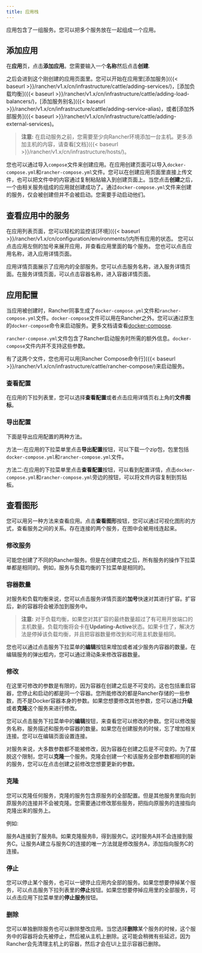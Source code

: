 ```yaml
---
title: 应用栈
---
```


应用包含了一组服务。您可以把多个服务放在一起组成一个应用。

## 添加应用

在**应用**页，点击**添加应用**。您需要输入一个**名称**然后点击**创建**.

之后会进到这个刚创建的应用页面里。您可以开始在应用里[添加服务]({{< baseurl >}}/rancher/v1.x/cn/infrastructure/cattle/adding-services/)，[添加负载均衡]({{< baseurl >}}/rancher/v1.x/cn/infrastructure/cattle/adding-load-balancers/)，[添加服务别名]({{< baseurl >}}/rancher/v1.x/cn/infrastructure/cattle/adding-service-alias)，或者[添加外部服务]({{< baseurl >}}/rancher/v1.x/cn/infrastructure/cattle/adding-external-services)。

> **注意:** 在启动服务之前，您需要至少向Rancher环境添加一台主机。更多添加主机的内容，请查看[文档]({{< baseurl >}}/rancher/v1.x/cn/infrastructure/hosts/)。

您也可以通过导入`compose`文件来创建应用。在应用创建页面可以导入`docker-compose.yml`和`rancher-compose.yml`文件。您可以在创建应用页面里直接上传文件，也可以把文件中的内容通过复制粘贴输入到创建页面上。当您点击**创建**之后，一个由相关服务组成的应用就创建成功了。通过`docker-compose.yml`文件来创建的服务，仅会被创建但并不会被启动。您需要手动启动他们。

## 查看应用中的服务

在应用列表页面，您可以轻松的监控该[环境]({{< baseurl >}}/rancher/v1.x/cn/configuration/environments/)内所有应用的状态。
您可以点击应用左侧的加号来展开应用，并查看应用里面的每个服务。 您也可以点击应用名称，进入应用详情页面。

应用详情页面展示了应用内的全部服务。您可以点击服务名称，进入服务详情页面。在服务详情页面，可以点击容器名称，进入容器详情页面。

## 应用配置

当应用被创建时，Rancher同事生成了`docker-compose.yml`文件和`rancher-compose.yml`文件。`docker-compose`文件可以用在Rancher之外。您可以通过原生的`docker-compose`命令来启动服务。更多文档请查看[docker-compose](https://docs.docker.com/compose/).

`rancher-compose.yml`文件包含了Rancher启动服务时所需的额外信息。`docker-compose`文件内并不支持这些参数。

有了这两个文件，您也用可以用[Rancher Compose命令行]({{< baseurl >}}/rancher/v1.x/cn/infrastructure/cattle/rancher-compose/)来启动服务。

### 查看配置

在应用的下拉列表里，您可以选择**查看配置**或者点击应用详情页右上角的**文件图标**。

### 导出配置

下面是导出应用配置的两种方法。

方法一:在应用的下拉菜单里点击**导出配置**按钮，可以下载一个zip包，包里包括`docker-compose.yml`和`rancher-compose.yml`文件。

方法二:在应用的下拉菜单里点击**查看配置**按钮，可以看到配置详情，点击`docker-compose.yml`和`rancher-compose.yml`旁边的按钮，可以将文件内容复制到剪贴板。

## 查看图形

您可以用另一种方法来查看应用。点击**查看图形**按钮，您可以通过可视化图形的方式，查看服务之间的关系。存在连接的两个服务，在图中会被用线连起来。

### 修改服务

可能您创建了不同的Rancher服务。但是在创建完成之后，所有服务的操作下拉菜单都是相同的。例如，服务与负载均衡的下拉菜单是相同的。

### 容器数量

对服务和负载均衡来说，您可以点击服务详情页面的**加号**快速对其进行扩容。扩容后，新的容器将会被添加到服务中。

> **注意:** 对于负载均衡，如果您对其扩容的最终数量超过了有可用开放端口的主机数量。负载均衡将会卡在**Updating-Active**状态。如果卡住了，解决方法是停掉该负载均衡，并且把容器数量修改到和可用主机数量相同。

您也可以通过点击服务下拉菜单的**编辑**按钮来增加或者减少服务内容器的数量。在编辑服务的弹出框内，您可以通过滑动条来修改容器数量。

### 修改

在这里可修改的参数是有限的，因为容器在创建之后是不可变的。这也包括重启容器，您停止和启动的都是同一个容器。您所能修改的都是Rancher存储的一些参数，而不是Docker容器本身的参数。如果您想要修改其他参数，您可以通过**升级**或者**克隆**这个服务来进行修改。

您可以点击服务下拉菜单中的**编辑**按钮，来查看您可以修改的参数。您可以修改服务名称，服务描述和服务中容器的数量。如果您在创建服务的时候，忘了增加相关连接。您可以在编辑页面设置连接。

对服务来说，大多数参数都不能被修改，因为容器在创建之后是不可变的。为了摆脱这个限制，您可以**克隆**一个服务。克隆会创建一个和该服务全部参数都相同的新的服务，您可以在点击创建之前修改您想要更新的参数。

### 克隆

您可以克隆任何服务，克隆的服务包含原服务的全部配置。但是其他服务里指向到原服务的连接并不会被克隆。您需要通过修改那些服务，把指向原服务的连接指向克隆出来的服务上。

例如: 

服务A连接到了服务B。如果克隆服务B，得到服务C。这时服务A并不会连接到服务C。让服务A建立与服务C的连接的唯一方法就是修改服务A，添加指向服务C的连接。

### 停止

您可以停止某个服务，也可以一键停止应用内全部的服务。如果您想要停掉某个服务，可以点击服务下拉列表里的**停止**按钮。如果您想要停掉应用里的全部服务，可以点击应用下拉菜单里的**停止服务**按钮。

### 删除

您可以单独删除服务也可以删除整改应用。当您选择**删除**某个服务的时候，这个服务中的容器将会先被停止，然后被从主机上删除。这可能会稍微有些延迟，因为Rancher会先清理主机上的容器，然后才会在UI上显示容器已删除。
